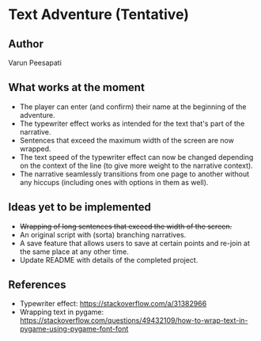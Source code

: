 # Text Adventure (Tentative)

## Author
Varun Peesapati

## What works at the moment
* The player can enter (and confirm) their name at the beginning of the adventure.
* The typewriter effect works as intended for the text that's part of the narrative.
* Sentences that exceed the maximum width of the screen are now wrapped.
* The text speed of the typewriter effect can now be changed depending on the context of the line (to give more weight to the narrative context).
* The narrative seamlessly transitions from one page to another without any hiccups (including ones with options in them as well).

## Ideas yet to be implemented
* ~~Wrapping of long sentences that exceed the width of the screen.~~
* An original script with (sorta) branching narratives.
* A save feature that allows users to save at certain points and re-join at the same place at any other time.
* Update README with details of the completed project.

## References
* Typewriter effect: https://stackoverflow.com/a/31382966
* Wrapping text in pygame: https://stackoverflow.com/questions/49432109/how-to-wrap-text-in-pygame-using-pygame-font-font